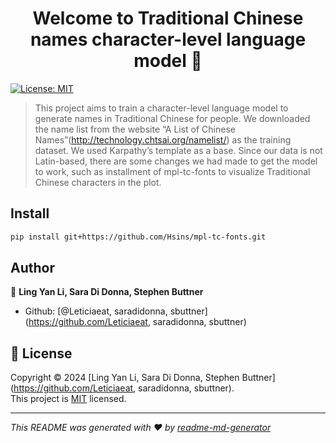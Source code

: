 <h1 align="center">Welcome to Traditional Chinese names character-level language model  👋</h1>
<p>
  <a href="https://opensource.org/license/mit" target="_blank">
    <img alt="License: MIT" src="https://img.shields.io/badge/License-MIT-yellow.svg" />
  </a>
</p>

> This project aims to train a character-level language model to generate names in Traditional Chinese for people. We downloaded the name list from the website “A List of Chinese Names”(http://technology.chtsai.org/namelist/) as the training dataset. We used Karpathy’s template as a base. Since our data is not Latin-based, there are some changes we had made to get the model to work, such as installment of mpl-tc-fonts to visualize Traditional Chinese characters in the plot. 

## Install

```sh
pip install git+https://github.com/Hsins/mpl-tc-fonts.git 
```

## Author

👤 **Ling Yan Li, Sara Di Donna, Stephen Buttner**

* Github: [@Leticiaeat, saradidonna, sbuttner](https://github.com/Leticiaeat, saradidonna, sbuttner)

## 📝 License

Copyright © 2024 [Ling Yan Li, Sara Di Donna, Stephen Buttner](https://github.com/Leticiaeat, saradidonna, sbuttner).<br />
This project is [MIT](https://opensource.org/license/mit) licensed.

***
_This README was generated with ❤️ by [readme-md-generator](https://github.com/kefranabg/readme-md-generator)_
